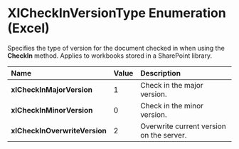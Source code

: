 
# XlCheckInVersionType Enumeration (Excel)

Specifies the type of version for the document checked in when using the  **CheckIn** method. Applies to workbooks stored in a SharePoint library.



|**Name**|**Value**|**Description**|
|:-----|:-----|:-----|
|**xlCheckInMajorVersion**|1|Check in the major version.|
|**xlCheckInMinorVersion**|0|Check in the minor version.|
|**xlCheckInOverwriteVersion**|2|Overwrite current version on the server.|
